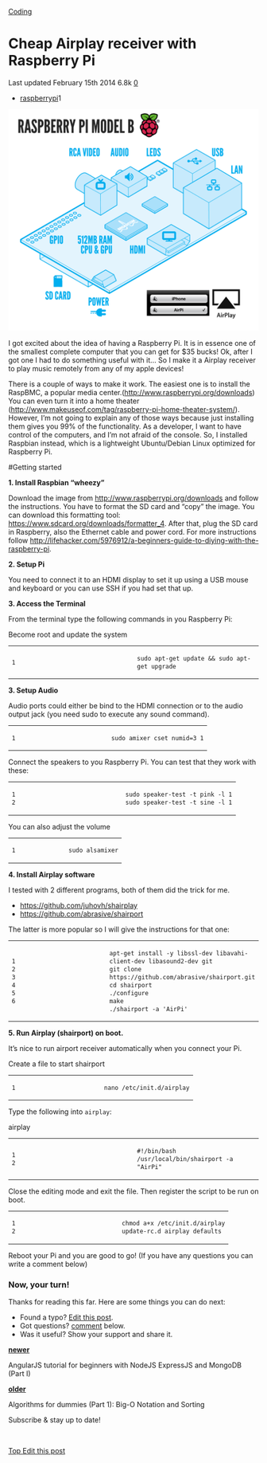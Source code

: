 



<a href="/categories/coding/" class="category-link">Coding</a>

Cheap Airplay receiver with Raspberry Pi
========================================

<span title="Last time this post was updated"> Last updated February 15th 2014 </span> <span class="m-x-2" title="Pageviews"> 6.8k </span> <span class="m-x-2" title="Click to go to the comments section"> [ <span class="disqus-comment-count" data-disqus-url="https://adrianmejia.com/cheap-airplay-receiver-with-raspberry-pi/">0</span>](#disqus_thread) </span>

-   <a href="/tags/raspberrypi/" class="tag-list-link">raspberrypi</a><span class="tag-list-count">1</span>

![Cheap Airplay receiver with Raspberry Pi](/images/RaspiModelB.png)

I got excited about the idea of having a Raspberry Pi. It is in essence one of the smallest complete computer that you can get for $35 bucks! Ok, after I got one I had to do something useful with it… So I make it a Airplay receiver to play music remotely from any of my apple devices!

<span id="more"></span>

There is a couple of ways to make it work. The easiest one is to install the RaspBMC, a popular media center.(<http://www.raspberrypi.org/downloads>) You can even turn it into a home theater (<http://www.makeuseof.com/tag/raspberry-pi-home-theater-system/>). However, I’m not going to explain any of those ways because just installing them gives you 99% of the functionality. As a developer, I want to have control of the computers, and I’m not afraid of the console. So, I installed Raspbian instead, which is a lightweight Ubuntu/Debian Linux optimized for Raspberry Pi.

\#Getting started

**1. Install Raspbian “wheezy”**

Download the image from <http://www.raspberrypi.org/downloads> and follow the instructions. You have to format the SD card and “copy” the image. You can download this formatting tool: <https://www.sdcard.org/downloads/formatter_4>. After that, plug the SD card in Raspberry, also the Ethernet cable and power cord. For more instructions follow <http://lifehacker.com/5976912/a-beginners-guide-to-diying-with-the-raspberry-pi>.

**2. Setup Pi**

You need to connect it to an HDMI display to set it up using a USB mouse and keyboard or you can use SSH if you had set that up.

**3. Access the Terminal**

From the terminal type the following commands in you Raspberry Pi:

Become root and update the system

<table><colgroup><col style="width: 50%" /><col style="width: 50%" /></colgroup><tbody><tr class="odd"><td><pre><code>1</code></pre></td><td><pre><code>sudo apt-get update &amp;&amp; sudo apt-get upgrade</code></pre></td></tr></tbody></table>

**3. Setup Audio**

Audio ports could either be bind to the HDMI connection or to the audio output jack (you need sudo to execute any sound command).

<table><colgroup><col style="width: 50%" /><col style="width: 50%" /></colgroup><tbody><tr class="odd"><td><pre><code>1</code></pre></td><td><pre><code>sudo amixer cset numid=3 1</code></pre></td></tr></tbody></table>

Connect the speakers to you Raspberry Pi. You can test that they work with these:

<table><colgroup><col style="width: 50%" /><col style="width: 50%" /></colgroup><tbody><tr class="odd"><td><pre><code>1
2</code></pre></td><td><pre><code>sudo speaker-test -t pink -l 1
sudo speaker-test -t sine -l 1</code></pre></td></tr></tbody></table>

You can also adjust the volume

<table><colgroup><col style="width: 50%" /><col style="width: 50%" /></colgroup><tbody><tr class="odd"><td><pre><code>1</code></pre></td><td><pre><code>sudo alsamixer</code></pre></td></tr></tbody></table>

**4. Install Airplay software**

I tested with 2 different programs, both of them did the trick for me.

-   <https://github.com/juhovh/shairplay>
-   <https://github.com/abrasive/shairport>

The latter is more popular so I will give the instructions for that one:

<table><colgroup><col style="width: 50%" /><col style="width: 50%" /></colgroup><tbody><tr class="odd"><td><pre><code>1
2
3
4
5
6</code></pre></td><td><pre><code>apt-get install -y libssl-dev libavahi-client-dev libasound2-dev git
git clone https://github.com/abrasive/shairport.git
cd shairport
./configure
make
./shairport -a &#39;AirPi&#39;</code></pre></td></tr></tbody></table>

**5. Run Airplay (shairport) on boot.**

It’s nice to run airport receiver automatically when you connect your Pi.

Create a file to start shairport

<table><colgroup><col style="width: 50%" /><col style="width: 50%" /></colgroup><tbody><tr class="odd"><td><pre><code>1</code></pre></td><td><pre><code>nano /etc/init.d/airplay</code></pre></td></tr></tbody></table>

Type the following into `airplay`:

airplay

<table><colgroup><col style="width: 50%" /><col style="width: 50%" /></colgroup><tbody><tr class="odd"><td><pre><code>1
2</code></pre></td><td><pre><code>#!/bin/bash
/usr/local/bin/shairport -a &quot;AirPi&quot;</code></pre></td></tr></tbody></table>

Close the editing mode and exit the file. Then register the script to be run on boot.

<table><colgroup><col style="width: 50%" /><col style="width: 50%" /></colgroup><tbody><tr class="odd"><td><pre><code>1
2</code></pre></td><td><pre><code>chmod a+x /etc/init.d/airplay
update-rc.d airplay defaults</code></pre></td></tr></tbody></table>

Reboot your Pi and you are good to go! (If you have any questions you can write a comment below)

### Now, your turn!

Thanks for reading this far. Here are some things you can do next:

-   Found a typo? [Edit this post](https://github.com/amejiarosario/amejiarosario.github.io/edit/source/source/_posts/2014-02-15-cheap-airplay-receiver-with-raspberry-pi.markdown).
-   Got questions? [comment](#comments-section) below.
-   Was it useful? Show your support and share it.



<a href="/angularjs-tutorial-for-beginners-with-nodejs-expressjs-and-mongodb/" class="article-nav-newer"><strong><em></em> newer</strong></a>

AngularJS tutorial for beginners with NodeJS ExpressJS and MongoDB (Part I)

<a href="/algorithms-for-dummies-part-1-sorting/" class="article-nav-older"><strong>older <em></em></strong></a>

Algorithms for dummies (Part 1): Big-O Notation and Sorting

Subscribe & stay up to date!

 









[<span id="back-to-top" title="Go back to the top of this page"> Top </span>](#) <a href="#" class="p-x-3" title="Improve this post"><em></em> Edit this post</a>


